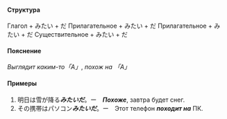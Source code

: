 #### Структура
Глагол + みたい + だ
Прилагательное + みたい + だ
Прилагательное + みたい + だ
Существительное + みたい + だ
#### Пояснение
*Выглядит каким-то「A」*, *похож на 「A」*
#### Примеры
1. 明日は雪が降る***みたいだ***。ー　***Похоже***, завтра будет снег.
2. その携帯はパソコン***みたいだ***。ー　Этот телефон ***походит на*** ПК.